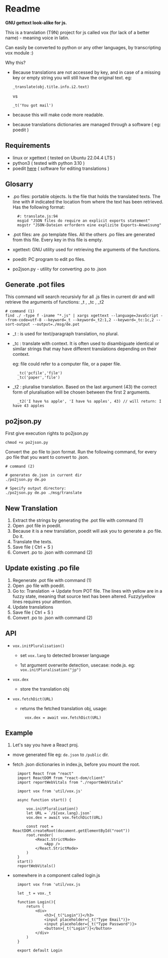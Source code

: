 # Readme

**GNU gettext look-alike for js.**

This is a translation (T9N) project for js called vox (for lack of a better name) - meaning voice in latin.

Can easily be converted to python or any other languages, by transcripting vox module :)

Why this? 
* Because translations are not accessed by key, and in case of a missing key or empty string you will still have the original text. eg: 

    `_translate(obj.title.info.i2.text)`

    vs

    `_t('You got mail')`

* because this will make code more readable.
* because translations dictionaries are managed through a software ( eg: poedit )


## Requirements
- linux or xgettext ( tested on Ubuntu 22.04.4 LTS )
- python3 ( tested with python 3.10 )
- poedit [here](https://poedit.net/) ( software for editing translations )


## Glosarry

- .po files: portable objects. Is the file that holds the translated texts. The line with # indicated the location from where the text has been retrieved. Has the following format:

        #: translate.js:94
        msgid "JSON files do require an explicit exports statement"
        msgstr "JSON-Dateien erfordern eine explizite Exports-Anweisung"

- .pot files: are .po template files. All the others .po files are generated from this file. Every key in this file is empty.
- xgettext: GNU utility used for retrieving the arguments of the functions.
- poedit: PC program to edit po files.
- po2json.py - utility for converting .po to .json 

## Generate .pot files
This command will search recursivly for all .js files in current dir and will retrieve the arguments of functions: _t , _tc , _t2

    # command (1)
    find ./ -type f -iname "*.js" | xargs xgettext --language=JavaScript --from-code=utf-8 --keyword=_t --keyword=_t2:1,2 --keyword=_tc:1c,2 --sort-output --output=./msg/de.pot

- _t  : is used for text/paragraph translation, no plural.
- _tc : translate with context. It is often used to disambiguate identical or similar strings that may have different translations depending on their context.
    
    eg: file could refer to a computer file, or a paper file.

        _tc('pcfile','file')
        _tc('paper','file')

- _t2 : pluralise translation. Based on the last argument (43) the correct form of pluralisation will be chosen between the first 2 arguments.

        _t2('I have %s apple', 'I have %s apples', 43) // will return: I have 43 apples

## po2json.py
First give execution rights to po2json.py

    chmod +x po2json.py

Convert the .po file to json format. Run the following command, for every .po file that you want to convert to .json.

    # command (2)
    
    # generates de.json in current dir
    ./po2json.py de.po 

    # Specify output directory:
    ./po2json.py de.po ./msg/translate

## New Translation
1) Extract the strings by generating the .pot file with command (1)
2) Open .pot file in poedit.
3) Because it is a new translation, poedit will ask you to generate a .po file. Do it.
4) Translate the texts.
5) Save file ( Ctrl + S )
6) Convert .po to .json with command (2)

## Update existing .po file
1) Regenerate .pot file with command (1)
2) Open .po file with poedit.
3) Go to: Translation -> Update from POT file. The lines with yellow are in a fuzzy state, meaning that source text has been altered. Fuzzy/yellow lines requires your attention.
4) Update translations
5) Save file ( Ctrl + S )
6) Convert .po to .json with command (2)

## API

* `vox.initPluralisation()`

    - set `vox.lang` to detected browser language

    - 1st argument overwrite detection, usecase: node.js. eg: `vox.initPluralisation("jp")`

* `vox.dex`

    - store the translation obj

* `vox.fetchDict(URL)`

    - returns the fetched translation obj, usage:

            vox.dex = await vox.fetchDict(URL)


## Example

1. Let's say you have a React proj.

* move generated file eg: `de.json` to `/public` dir.

* fetch .json dictionaries in index.js, before you mount the root.


        import React from "react"
        import ReactDOM from "react-dom/client"
        import reportWebVitals from "./reportWebVitals"

        import vox from 'util/vox.js'

        async function start() {
            
            vox.initPluralisation()
            let URL = `/${vox.lang}.json`
            vox.dex = await vox.fetchDict(URL)
            
            const root = ReactDOM.createRoot(document.getElementById("root"))
            root.render(
                <React.StrictMode>
                    <App />
                </React.StrictMode>
            )
        }
        start()
        reportWebVitals()


* somewhere in a component called login.js

        import vox from 'util/vox.js

        let _t = vox._t
        
        function Login(){
            return (
                <div>
                    <h3>{_t("Login")}</h3>
                    <input placeholder={_t("Type Email")}>
                    <input placeholder={_t("Type Password")}>
                    <button>{_t("Login")}</button>
                </div>
            )
        }

        export default Login
